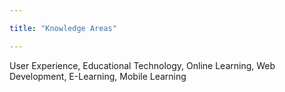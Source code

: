 ```yaml
---

title: "Knowledge Areas"

--- 
```


User Experience, Educational Technology, Online Learning, Web Development, E-Learning, Mobile Learning